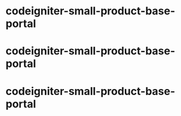 # codeigniter-small-product-base-portal
# codeigniter-small-product-base-portal
# codeigniter-small-product-base-portal
